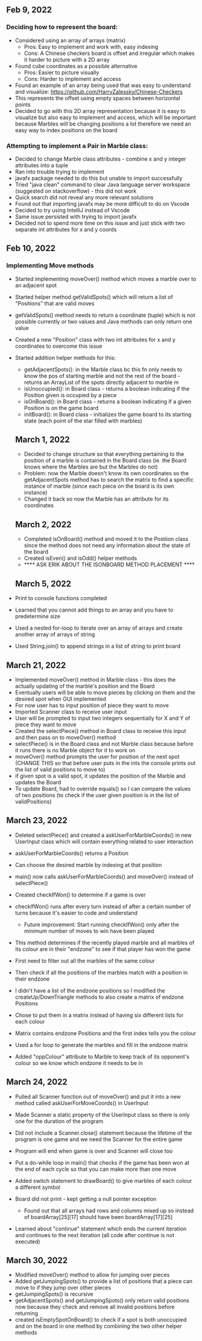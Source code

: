 ## Feb 9, 2022

### Deciding how to represent the board:

- Considered using an array of arrays (matrix)
  - Pros: Easy to implement and work with, easy indexing 
  - Cons: A Chinese checkers board is offset and irregular which makes it harder to picture with a 2D array 
- Found cube coordinates as a possible alternative
  - Pros: Easier to picture visually
  - Cons: Harder to implement and access
- Found an example of an array being used that was easy to understand and visualize: https://github.com/HarryZalessky/Chinese-Checkers
- This represents the offset using empty spaces between horizontal points 
- Decided to go with this 2D array representation because it is easy to visualize but also easy to implement and access, which will be important because Marbles will be changing positions a lot therefore we need an easy way to index positions on the board 
 

### Attempting to implement a Pair in Marble class:

- Decided to change Marble class attributes - combine x and y integer attributes into a tuple
- Ran into trouble trying to implement 
- javafx package needed to do this but unable to import successfully 
- Tried "java clean" command to clear Java language server workspace (suggested on stackoverflow) - this did not work 
- Quick search did not reveal any more relevant solutions
- Found out that importing javafx may be more difficult to do on Vscode
- Decided to try using IntelliJ instead of Vscode
- Same issue persisted with trying to import javafx
- Decided not to spend more time on this issue and just stick with two separate int attributes for x and y coords

## Feb 10, 2022

### Implementing Move methods 
- Started implementing moveOver() method which moves a marble over to an adjacent spot
- Started helper method getValidSpots() which will return a list of "Positions" that are valid moves
- getValidSpots() method needs to return a coordinate (tuple) which is not possible currently or two values and Java methods can only return one value
- Created a new "Position" class with two int attributes for x and y coordinates to overcome this issue
- Started addition helper methods for this: 
  - getAdjacentSpots(): in the Marble class bc this fn only needs to know the pos of starting marble and not the rest of the board - returns an ArrayList of the spots directly adjacent to marble m
  - isUnoccupied(): in Board class - returns a boolean indicating if the Position given is occupied by a piece 
  - isOnBoard(): in Board class - returns a boolean indicating if a given Position is on the game board  
  - initBoard(): in Board class - initializes the game board to its starting state (each point of the star filled with marbles)

  ## March 1, 2022

  - Decided to change structure so that everything pertaining to the position of a marble is contained in the Board class (ie. the Board knows where the Marbles are but the Marbles do not)
  - Problem: now the Marble doesn't know its own coordinates so the getAdjacentSpots method has to search the matrix to find a specific instance of marble (since each piece on the board is its own instance)
  - Changed it back so now the Marble has an attribute for its coordinates 
  
  ## March 2, 2022

  - Completed isOnBoard() method and moved it to the Postiion class since the method does not need any information about the state of the board 
  - Created isEven() and isOdd() helper methods 
  - **** ASK ERIK ABOUT THE ISONBOARD METHOD PLACEMENT ****

  ## March 5, 2022
- Print to console functions completed 
- Learned that you cannot add things to an array and you have to predetermine size 
- Used a nested for-loop to iterate over an array of arrays and create another array of arrays of string
- Used String.join() to append strings in a list of string to print board 

## March 21, 2022
- Implemented moveOver() method in Marble class - this does the actually updating of the marble's position and the Board
- Eventually users will be able to move pieces by clicking on them and the desired spot when GUI implemented 
- For now user has to input position of piece they want to move 
- Imported Scanner class to receive user input
- User will be prompted to input two integers sequentially for X and Y of piece they want to move 
- Created the selectPiece() method in Board class to receive this input and then pass on to moveOver() method 
- selectPiece() is in the Board class and not Marble class because before it runs there is no Marble object for it to work on 
- moveOver() method prompts the user for position of the next spot (CHANGE THIS so that before user puts in the ints the console prints out the list of valid positions to move to)
- if given spot is a valid spot, it updates the position of the Marble and updates the Board
- To update Board, had to override equals() so I can compare the values of two positions (to check if the user given position is in the list of validPositions) 

## March 23, 2022
- Deleted selectPiece() and created a askUserForMarbleCoords() in new UserInput class which will contain everything related to user interaction 
- askUserForMarbleCoords() returns a Position 
- Can choose the desired marble by indexing at that position 
- main() now calls askUserForMarbleCoords() and moveOver() instead of selectPiece()

- Created checkIfWon() to determine if a game is over 
- checkIfWon() runs after every turn instead of after a certain number of turns because it's easier to code and understand 
  - Future improvement: Start running checkIfWon() only after the minimum number of moves to win have been played 
- This method determines if the recently played marble and all marbles of its colour are in their "endzone" to see if that player has won the game 
- First need to filter out all the marbles of the same colour
- Then check if all the positions of the marbles match with a position in their endzone 
- I didn't have a list of the endzone positions so I modified the createUp/DownTriangle methods to also create a matrix of endzone Positions
- Chose to put them in a matrix instead of having six different lists for each colour 
- Matrix contains endzone Positions and the first index tells you the colour 
- Used a for loop to generate the marbles and fill in the endzone matrix 
- Added "oppColour" attribute to Marble to keep track of its opponent's colour so we know which endzone it needs to be in 
## March 24, 2022
- Pulled all Scanner function out of moveOver() and put it into a new method called askUserForMoveCoords() in UserInput
- Made Scanner a static property of the UserInput class so there is only one for the duration of the program 
- Did not include a Scanner.close() statement because the lifetime of the program is one game and we need the Scanner for the entire game 
- Program will end when game is over and Scanner will close too

- Put a do-while loop in main() that checks if the game has been won at the end of each cycle so that you can make more than one move 

- Added switch statement to drawBoard() to give marbles of each colour a different symbol 

- Board did not print - kept getting a null pointer exception
  - Found out that all arrays had rows and columns mixed up so instead of boardArray[25][17] should have been boardArray[17][25]

- Learned about "continue" statement which ends the current iteration and continues to the next iteration (all code after continue is not executed)

## March 30, 2022
- Modified moveOver() method to allow for jumping over pieces 
- Added getJumpingSpots() to provide a list of positions that a piece can move to if they jump over other pieces
- getJumpingSpots() is recursive 
- getAdjacentSpots() and getJumpingSpots() only return valid positions now because they check and remove all invalid positions before returning
- created isEmptySpotOnBoard() to check if a spot is both unoccupied and on the board in one method by combining the two other helper methods 